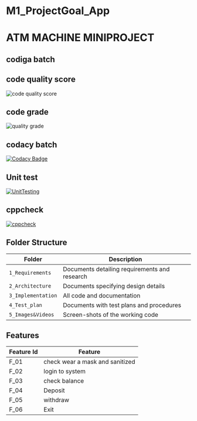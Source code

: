 # M1_ProjectGoal_App

# ATM MACHINE MINIPROJECT

## codiga batch
## code quality score

![code quality score](https://api.codiga.io/project/31297/score/svg)

## code grade

![quality grade](https://api.codiga.io/project/31297/status/svg)

## codacy batch

[![Codacy Badge](https://app.codacy.com/project/badge/Grade/e9d37d6d752b4daf8ec3c0fa1d88d0bc)](https://www.codacy.com/gh/gayathrijanakiram/M1_ProjectGoal_App/dashboard?utm_source=github.com&amp;utm_medium=referral&amp;utm_content=gayathrijanakiram/M1_ProjectGoal_App&amp;utm_campaign=Badge_Grade)

## Unit test

[![UnitTesting](https://github.com/gayathrijanakiram/M1_ProjectGoal_App/actions/workflows/c-cpp.yml/badge.svg)](https://github.com/gayathrijanakiram/M1_ProjectGoal_App/actions/workflows/c-cpp.yml)

## cppcheck

[![cppcheck](https://github.com/gayathrijanakiram/M1_ProjectGoal_App/actions/workflows/cppcheck.yml/badge.svg)](https://github.com/gayathrijanakiram/M1_ProjectGoal_App/actions/workflows/cppcheck.yml)

## Folder Structure
Folder             | Description
-------------------| -----------------------------------------
`1_Requirements`   | Documents detailing requirements and research
`2_Architecture`   | Documents specifying design details
`3_Implementation` | All code and documentation
`4_Test_plan`      | Documents with test plans and procedures
`5_Images&Videos`         | Screen-shots of the working code
##  Features
| Feature Id | Feature |
| -----------|---------|
|F_01| check wear a mask and sanitized | |
|F_02| login to system |
|F_03| check balance |
|F_04| Deposit |
|F_05| withdraw |
|F_06| Exit |
